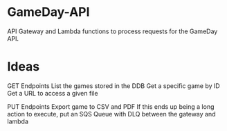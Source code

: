 # GameDay-API

API Gateway and Lambda functions to process requests for the GameDay API.

# Ideas

GET Endpoints
    List the games stored in the DDB
    Get a specific game by ID
    Get a URL to access a given file

PUT Endpoints
    Export game to CSV and PDF
    If this ends up being a long action to execute, put an SQS Queue with DLQ between the gateway and lambda 